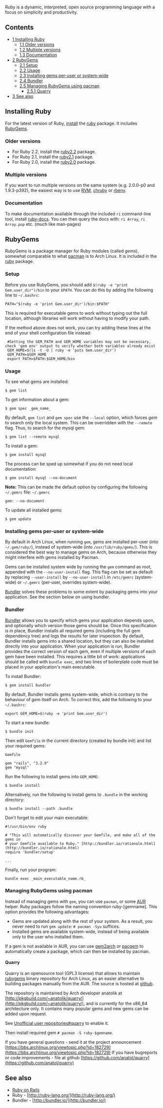 Ruby is a dynamic, interpreted, open source programming language with a focus on simplicity and productivity.

## Contents

*   [1 Installing Ruby](#Installing_Ruby)
    *   [1.1 Older versions](#Older_versions)
    *   [1.2 Multiple versions](#Multiple_versions)
    *   [1.3 Documentation](#Documentation)
*   [2 RubyGems](#RubyGems)
    *   [2.1 Setup](#Setup)
    *   [2.2 Usage](#Usage)
    *   [2.3 Installing gems per-user or system-wide](#Installing_gems_per-user_or_system-wide)
    *   [2.4 Bundler](#Bundler)
    *   [2.5 Managing RubyGems using pacman](#Managing_RubyGems_using_pacman)
        *   [2.5.1 Quarry](#Quarry)
*   [3 See also](#See_also)

## Installing Ruby

For the latest version of Ruby, [install](/index.php/Install "Install") the [ruby](https://www.archlinux.org/packages/?name=ruby) package. It includes [RubyGems](#RubyGems).

### Older versions

*   For Ruby 2.2, install the [ruby2.2](https://aur.archlinux.org/packages/ruby2.2/) package.
*   For Ruby 2.1, install the [ruby2.1](https://aur.archlinux.org/packages/ruby2.1/) package.
*   For Ruby 2.0, install the [ruby2.0](https://aur.archlinux.org/packages/ruby2.0/) package.

### Multiple versions

If you want to run multiple versions on the same system (e.g. 2.0.0-p0 and 1.9.3-p392), the easiest way is to use [RVM](/index.php/RVM "RVM"), [chruby](/index.php/Chruby "Chruby") or [rbenv](/index.php/Rbenv "Rbenv").

### Documentation

To make documentation available through the included `ri` command-line tool, install [ruby-docs](https://www.archlinux.org/packages/?name=ruby-docs). You can then query the docs with: `ri Array`, `ri Array.pop` etc. (much like man-pages)

## RubyGems

RubyGems is a package manager for Ruby modules (called _gems_), somewhat comparable to what [pacman](/index.php/Pacman "Pacman") is to Arch Linux. It is included in the [ruby](https://www.archlinux.org/packages/?name=ruby) package.

### Setup

Before you use RubyGems, you should add `$(ruby -e "print Gem.user_dir")/bin` to your `$PATH`. You can do this by adding the following line to `~/.bashrc`:

```
PATH="$(ruby -e 'print Gem.user_dir')/bin:$PATH"

```

This is required for executable gems to work without typing out the full location, although libraries will work without having to modify your path.

If the method above does not work, you can try adding these lines at the end of your shell configuration file instead:

```
 #Setting the GEM_PATH and GEM_HOME variables may not be necessary, check 'gem env' output to verify whether both variables already exist 
 GEM_HOME=$(ls -t -U | ruby -e 'puts Gem.user_dir')
 GEM_PATH=$GEM_HOME
 export PATH=$PATH:$GEM_HOME/bin

```

### Usage

To see what gems are installed:

```
$ gem list

```

To get information about a gem:

```
$ gem spec _gem_name_

```

By default, `gem list` and `gem spec` use the `--local` option, which forces _gem_ to search only the local system. This can be overridden with the `--remote` flag. Thus, to search for the mysql gem:

```
$ gem list --remote mysql

```

To install a gem:

```
$ gem install mysql

```

The process can be sped up somewhat if you do not need local documentation:

```
$ gem install mysql --no-document

```

**Note:** This can be made the default option by configuring the following `~/.gemrc` file: `~/.gemrc` 

```
gem: --no-document

```

To update all installed gems:

```
$ gem update

```

### Installing gems per-user or system-wide

By default in Arch Linux, when running `gem`, gems are installed per-user (into `~/.gem/ruby/`), instead of system-wide (into `/usr/lib/ruby/gems/`). This is considered the best way to manage gems on Arch, because otherwise they might interfere with gems installed by Pacman.

Gems can be installed system wide by running the `gem` command as root, appended with the `--no-user-install` flag. This flag can be set as default by replacing `--user-install` by `--no-user-install` in `/etc/gemrc` (system-wide) or `~/.gemrc` (per-user, overrides system-wide).

[Bundler](#Bundler) solves these problems to some extent by packaging gems into your application. See the section below on using bundler.

### Bundler

[Bundler](http://bundler.io) allows you to specify which gems your application depends upon, and optionally which version those gems should be. Once this specification is in place, Bundler installs all required gems (including the full gem dependency tree) and logs the results for later inspection. By default, Bundler installs gems into a shared location, but they can also be installed directly into your application. When your application is run, Bundler provides the correct version of each gem, even if multiple versions of each gem have been installed. This requires a little bit of work: applications should be called with `bundle exec`, and two lines of boilerplate code must be placed in your application's main executable.

To install Bundler:

```
$ gem install bundler

```

By default, Bundler installs gems system-wide, which is contrary to the behaviour of _gem_ itself on Arch. To correct this, add the following to your `~/.bashrc`:

```
export GEM_HOME=$(ruby -e 'print Gem.user_dir')

```

To start a new bundle:

```
$ bundle init

```

Then edit `Gemfile` in the current directory (created by bundle init) and list your required gems:

 `Gemfile` 

```
gem "rails", "3.2.9"
gem "mysql"

```

Run the following to install gems into `GEM_HOME`:

```
$ bundle install

```

Alternatively, run the following to install gems to `.bundle` in the working directory:

```
$ bundle install --path .bundle

```

Don't forget to edit your main executable:

```
#!/usr/bin/env ruby

# "This will automatically discover your Gemfile, and make all of the gems in
# your Gemfile available to Ruby." [http://bundler.io/rationale.html](http://bundler.io/rationale.html)
require 'bundler/setup'

...

```

Finally, run your program:

```
bundle exec _main_executable_name.rb_

```

### Managing RubyGems using pacman

Instead of managing gems with `gem`, you can use `pacman`, or some [AUR](/index.php/AUR "AUR") helper. Ruby packages follow the naming convention ruby-[gemname]. This option provides the following advantages:

*   Gems are updated along with the rest of your system. As a result, you never need to run `gem update`: `# pacman -Syu` suffices.
*   Installed gems are available system-wide, instead of being available only to the user who installed them.

If a gem is not available in AUR, you can use [gem2arch](https://aur.archlinux.org/packages/gem2arch/) or [pacgem](https://aur.archlinux.org/packages/pacgem/) to automatically create a package, which can then be installed by pacman.

#### Quarry

Quarry is an opensource tool (GPL3 license) that allows to maintain [rubygems](http://rubygems.org) binary repository for Arch Linux, as an easier alternative to building packages manually from the AUR. The source is hosted at [github](https://github.com/anatol/quarry).

The repository is maintained by Arch developer anatolik at [http://pkgbuild.com/~anatolik/quarry/](http://pkgbuild.com/~anatolik/quarry/), and is currently for the x86_64 architecture only. It contains many popular gems and new gems can be added upon request.

See [Unofficial user repositories#quarry](/index.php/Unofficial_user_repositories#quarry "Unofficial user repositories") to enable it.

Then install required gem `# pacman -S ruby-$gemname`.

If you have general questions - send it at the project announcement [https://bbs.archlinux.org/viewtopic.php?id=182729](https://bbs.archlinux.org/viewtopic.php?id=182729)
If you have bugreports or code improvements - file at github [https://github.com/anatol/quarry](https://github.com/anatol/quarry)

## See also

*   [Ruby on Rails](/index.php/Ruby_on_Rails "Ruby on Rails")
*   Ruby - [http://ruby-lang.org/](http://ruby-lang.org/)
*   Bundler - [http://bundler.io/](http://bundler.io/)